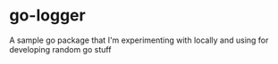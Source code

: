# go-logger

A sample go package that I'm experimenting with locally and using for developing random go stuff